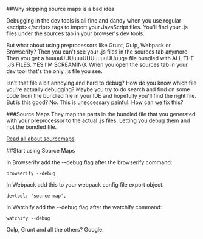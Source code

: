 ##Why skipping source maps is a bad idea.

Debugging in the dev tools is all fine and dandy when you use regular \<script>\</script> tags to import your JavaScript files. You'll find your .js files under the sources tab in your browser's dev tools. 

But what about using preprocessors like Grunt, Gulp, Webpack or Browserify? Then you can't see your .js files in the sources tab anymore. Then you get a huuuuUUUuuuUUUuuuuUUuuge file bundled with ALL THE .JS FILES. YES I'M SCREAMING. When you open the sources tab in your dev tool that's the only .js file you see. 

Isn't that file a bit annoying and hard to debug? How do you know which file you're actually debugging? Maybe you try to do search and find on some code from the bundled file in your IDE and hopefully you'll find the right file. But is this good? No. This is uneccessary painful. How can we fix this?

###Source Maps
They map the parts in the bundled file that you generated with your preprocessor to the actual .js files. Letting you debug them and not the bundled file.

[Read all about sourcemaps](http://www.html5rocks.com/en/tutorials/developertools/sourcemaps/)

##Start using Source Maps

In Browserify add the --debug flag after the browserify command:
    
    browserify --debug
    
In Webpack add this to your webpack config file export object.
    
    devtool: 'source-map',

In Watchify add the --debug flag after the watchify command:
    
    watchify --debug
    
Gulp, Grunt and all the others? Google.

